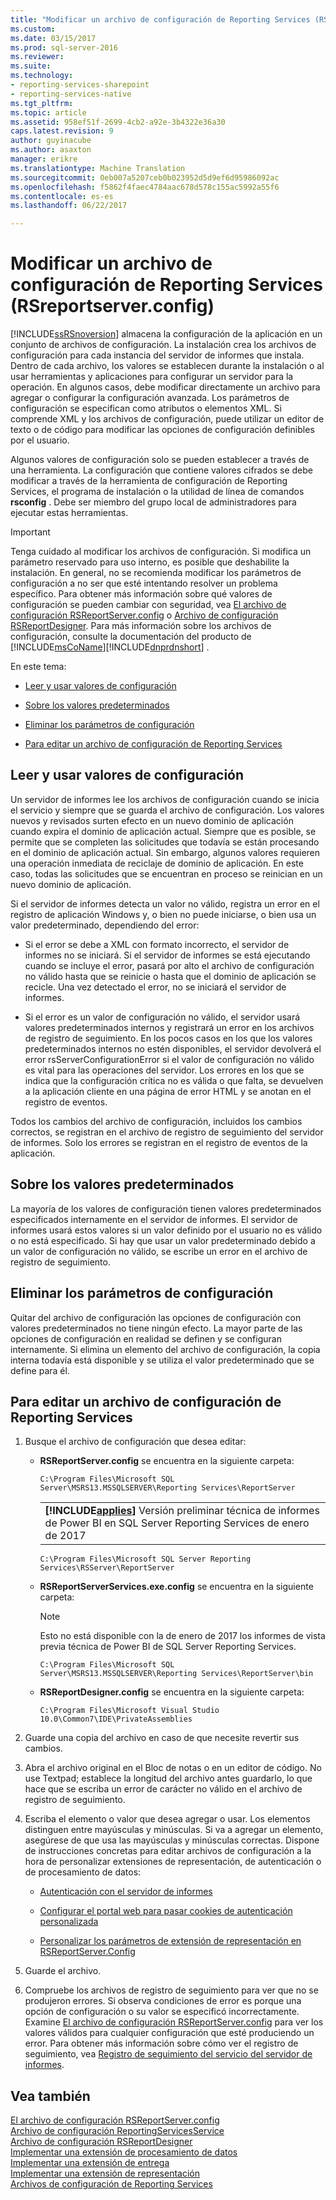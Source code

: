 ```yaml
---
title: "Modificar un archivo de configuración de Reporting Services (RSreportserver.config) | Documentos de Microsoft"
ms.custom: 
ms.date: 03/15/2017
ms.prod: sql-server-2016
ms.reviewer: 
ms.suite: 
ms.technology:
- reporting-services-sharepoint
- reporting-services-native
ms.tgt_pltfrm: 
ms.topic: article
ms.assetid: 958ef51f-2699-4cb2-a92e-3b4322e36a30
caps.latest.revision: 9
author: guyinacube
ms.author: asaxton
manager: erikre
ms.translationtype: Machine Translation
ms.sourcegitcommit: 0eb007a5207ceb0b023952d5d9ef6d95986092ac
ms.openlocfilehash: f5862f4faec4784aac678d578c155ac5992a55f6
ms.contentlocale: es-es
ms.lasthandoff: 06/22/2017

---
```

# <a name="modify-a-reporting-services-configuration-file-rsreportserverconfig"></a>Modificar un archivo de configuración de Reporting Services (RSreportserver.config)
  [!INCLUDE[ssRSnoversion](../../includes/ssrsnoversion-md.md)] almacena la configuración de la aplicación en un conjunto de archivos de configuración. La instalación crea los archivos de configuración para cada instancia del servidor de informes que instala. Dentro de cada archivo, los valores se establecen durante la instalación o al usar herramientas y aplicaciones para configurar un servidor para la operación. En algunos casos, debe modificar directamente un archivo para agregar o configurar la configuración avanzada. Los parámetros de configuración se especifican como atributos o elementos XML. Si comprende XML y los archivos de configuración, puede utilizar un editor de texto o de código para modificar las opciones de configuración definibles por el usuario.  
  
 Algunos valores de configuración solo se pueden establecer a través de una herramienta. La configuración que contiene valores cifrados se debe modificar a través de la herramienta de configuración de Reporting Services, el programa de instalación o la utilidad de línea de comandos **rsconfig** . Debe ser miembro del grupo local de administradores para ejecutar estas herramientas.  
  
> [!IMPORTANT]  
>  Tenga cuidado al modificar los archivos de configuración. Si modifica un parámetro reservado para uso interno, es posible que deshabilite la instalación. En general, no se recomienda modificar los parámetros de configuración a no ser que esté intentando resolver un problema específico. Para obtener más información sobre qué valores de configuración se pueden cambiar con seguridad, vea [El archivo de configuración RSReportServer.config](../../reporting-services/report-server/rsreportserver-config-configuration-file.md) o [Archivo de configuración RSReportDesigner](../../reporting-services/report-server/rsreportdesigner-configuration-file.md). Para más información sobre los archivos de configuración, consulte la documentación del producto de [!INCLUDE[msCoName](../../includes/msconame-md.md)][!INCLUDE[dnprdnshort](../../includes/dnprdnshort-md.md)] .  
  
 En este tema:  
  
-   [Leer y usar valores de configuración](#bkmk_read_values)  
  
-   [Sobre los valores predeterminados](#bkmk_default_values)  
  
-   [Eliminar los parámetros de configuración](#bkmk_delete_config_settings)  
  
-   [Para editar un archivo de configuración de Reporting Services](#bkmk_edit_configuation_file)  
  
##  <a name="bkmk_read_values"></a> Leer y usar valores de configuración  
 Un servidor de informes lee los archivos de configuración cuando se inicia el servicio y siempre que se guarda el archivo de configuración. Los valores nuevos y revisados surten efecto en un nuevo dominio de aplicación cuando expira el dominio de aplicación actual. Siempre que es posible, se permite que se completen las solicitudes que todavía se están procesando en el dominio de aplicación actual. Sin embargo, algunos valores requieren una operación inmediata de reciclaje de dominio de aplicación. En este caso, todas las solicitudes que se encuentran en proceso se reinician en un nuevo dominio de aplicación.  
  
 Si el servidor de informes detecta un valor no válido, registra un error en el registro de aplicación Windows y, o bien no puede iniciarse, o bien usa un valor predeterminado, dependiendo del error:  
  
-   Si el error se debe a XML con formato incorrecto, el servidor de informes no se iniciará. Si el servidor de informes se está ejecutando cuando se incluye el error, pasará por alto el archivo de configuración no válido hasta que se reinicie o hasta que el dominio de aplicación se recicle. Una vez detectado el error, no se iniciará el servidor de informes.  
  
-   Si el error es un valor de configuración no válido, el servidor usará valores predeterminados internos y registrará un error en los archivos de registro de seguimiento. En los pocos casos en los que los valores predeterminados internos no estén disponibles, el servidor devolverá el error rsServerConfigurationError si el valor de configuración no válido es vital para las operaciones del servidor. Los errores en los que se indica que la configuración crítica no es válida o que falta, se devuelven a la aplicación cliente en una página de error HTML y se anotan en el registro de eventos.  
  
 Todos los cambios del archivo de configuración, incluidos los cambios correctos, se registran en el archivo de registro de seguimiento del servidor de informes. Solo los errores se registran en el registro de eventos de la aplicación.  
  
##  <a name="bkmk_default_values"></a> Sobre los valores predeterminados  
 La mayoría de los valores de configuración tienen valores predeterminados especificados internamente en el servidor de informes. El servidor de informes usará estos valores si un valor definido por el usuario no es válido o no está especificado. Si hay que usar un valor predeterminado debido a un valor de configuración no válido, se escribe un error en el archivo de registro de seguimiento.  
  
##  <a name="bkmk_delete_config_settings"></a> Eliminar los parámetros de configuración  
 Quitar del archivo de configuración las opciones de configuración con valores predeterminados no tiene ningún efecto. La mayor parte de las opciones de configuración en realidad se definen y se configuran internamente. Si elimina un elemento del archivo de configuración, la copia interna todavía está disponible y se utiliza el valor predeterminado que se define para él.  
  
##  <a name="bkmk_edit_configuation_file"></a> Para editar un archivo de configuración de Reporting Services  
  
1.  Busque el archivo de configuración que desea editar:  
  
    -   **RSReportServer.config** se encuentra en la siguiente carpeta:  
  
        ```  
        C:\Program Files\Microsoft SQL Server\MSRS13.MSSQLSERVER\Reporting Services\ReportServer  
        ```  
        
        ||  
        |-|  
        |**[!INCLUDE[applies](../../includes/applies-md.md)]**  Versión preliminar técnica de informes de Power BI en SQL Server Reporting Services de enero de 2017|
        
        ```  
        C:\Program Files\Microsoft SQL Server Reporting Services\RSServer\ReportServer
        ```
  
    -   **RSReportServerServices.exe.config** se encuentra en la siguiente carpeta:  
    
        > [!NOTE] 
        > Esto no está disponible con la de enero de 2017 los informes de vista previa técnica de Power BI de SQL Server Reporting Services.
  
        ```  
        C:\Program Files\Microsoft SQL Server\MSRS13.MSSQLSERVER\Reporting Services\ReportServer\bin  
        ```  
  
    -   **RSReportDesigner.config** se encuentra en la siguiente carpeta:  
  
        ```  
        C:\Program Files\Microsoft Visual Studio 10.0\Common7\IDE\PrivateAssemblies  
        ```  
  
2.  Guarde una copia del archivo en caso de que necesite revertir sus cambios.  
  
3.  Abra el archivo original en el Bloc de notas o en un editor de código. No use Textpad; establece la longitud del archivo antes guardarlo, lo que hace que se escriba un error de carácter no válido en el archivo de registro de seguimiento.  
  
4.  Escriba el elemento o valor que desea agregar o usar. Los elementos distinguen entre mayúsculas y minúsculas. Si va a agregar un elemento, asegúrese de que usa las mayúsculas y minúsculas correctas. Dispone de instrucciones concretas para editar archivos de configuración a la hora de personalizar extensiones de representación, de autenticación o de procesamiento de datos:  
  
    -   [Autenticación con el servidor de informes](../../reporting-services/security/authentication-with-the-report-server.md)  
  
    -   [Configurar el portal web para pasar cookies de autenticación personalizada](../../reporting-services/security/configure-the-web-portal-to-pass-custom-authentication-cookies.md)
  
    -   [Personalizar los parámetros de extensión de representación en RSReportServer.Config](../../reporting-services/customize-rendering-extension-parameters-in-rsreportserver-config.md)  
  
5.  Guarde el archivo.  
  
6.  Compruebe los archivos de registro de seguimiento para ver que no se produjeron errores. Si observa condiciones de error es porque una opción de configuración o su valor se especificó incorrectamente. Examine [El archivo de configuración RSReportServer.config](../../reporting-services/report-server/rsreportserver-config-configuration-file.md) para ver los valores válidos para cualquier configuración que esté produciendo un error. Para obtener más información sobre cómo ver el registro de seguimiento, vea [Registro de seguimiento del servicio del servidor de informes](../../reporting-services/report-server/report-server-service-trace-log.md).  
  
## <a name="see-also"></a>Vea también  
 [El archivo de configuración RSReportServer.config](../../reporting-services/report-server/rsreportserver-config-configuration-file.md)   
 [Archivo de configuración ReportingServicesService](../../reporting-services/report-server/reportingservicesservice-configuration-file.md)   
 [Archivo de configuración RSReportDesigner](../../reporting-services/report-server/rsreportdesigner-configuration-file.md)   
 [Implementar una extensión de procesamiento de datos](../../reporting-services/extensions/data-processing/deploying-a-data-processing-extension.md)   
 [Implementar una extensión de entrega](../../reporting-services/extensions/delivery-extension/deploying-a-delivery-extension.md)   
 [Implementar una extensión de representación](../../reporting-services/extensions/rendering-extension/deploying-a-rendering-extension.md)   
 [Archivos de configuración de Reporting Services](../../reporting-services/report-server/reporting-services-configuration-files.md)  
  
  

